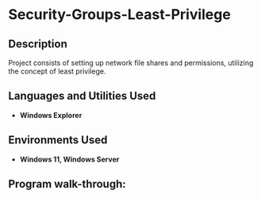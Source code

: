 <h1>Security-Groups-Least-Privilege</h1>

<h2>Description</h2>
Project consists of setting up network file shares and permissions, utilizing the concept of least privilege.
<br />


<h2>Languages and Utilities Used</h2>

- <b>Windows Explorer</b> 

<h2>Environments Used </h2>

- <b>Windows 11, Windows Server</b>

<h2>Program walk-through:</h2>
